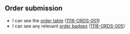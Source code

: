 ## Order submission

- I can see the [order table](./1130-ODTB-order_table.md) (<a name="1118-ORDS-001" href="#1118-ORDS-001">1118-ORDS-001</a>)
- I can see any relevant [order badges](./1119-ORBD-order_badges.md) (<a name="1118-ORDS-005" href="#1118-ORDS-005">1118-ORDS-005</a>)

